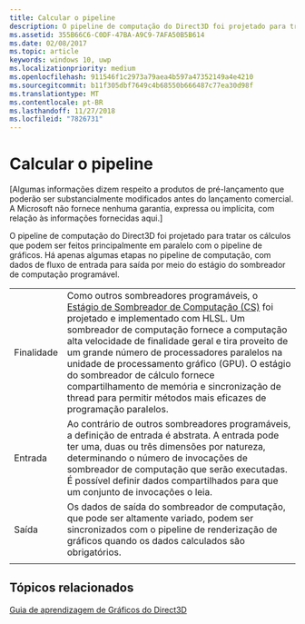 ```yaml
---
title: Calcular o pipeline
description: O pipeline de computação do Direct3D foi projetado para tratar os cálculos que podem ser feitos principalmente em paralelo com o pipeline de gráficos.
ms.assetid: 355B66C6-C0DF-47BA-A9C9-7AFA50B5B614
ms.date: 02/08/2017
ms.topic: article
keywords: windows 10, uwp
ms.localizationpriority: medium
ms.openlocfilehash: 911546f1c2973a79aea4b597a47352149a4e4210
ms.sourcegitcommit: b11f305dbf7649c4b68550b666487c77ea30d98f
ms.translationtype: MT
ms.contentlocale: pt-BR
ms.lasthandoff: 11/27/2018
ms.locfileid: "7826731"
---
```

# <a name="compute-pipeline"></a>Calcular o pipeline


\[Algumas informações dizem respeito a produtos de pré-lançamento que poderão ser substancialmente modificados antes do lançamento comercial. A Microsoft não fornece nenhuma garantia, expressa ou implícita, com relação às informações fornecidas aqui.\]


O pipeline de computação do Direct3D foi projetado para tratar os cálculos que podem ser feitos principalmente em paralelo com o pipeline de gráficos. Há apenas algumas etapas no pipeline de computação, com dados de fluxo de entrada para saída por meio do estágio do sombreador de computação programável.

| | |
|-|-|
|Finalidade|Como outros sombreadores programáveis, o [Estágio de Sombreador de Computação (CS)](compute-shader-stage--cs-.md) foi projetado e implementado com HLSL. Um sombreador de computação fornece a computação alta velocidade de finalidade geral e tira proveito de um grande número de processadores paralelos na unidade de processamento gráfico (GPU). O estágio do sombreador de cálculo fornece compartilhamento de memória e sincronização de thread para permitir métodos mais eficazes de programação paralelos.|
|Entrada|Ao contrário de outros sombreadores programáveis, a definição de entrada é abstrata. A entrada pode ter uma, duas ou três dimensões por natureza, determinando o número de invocações de sombreador de computação que serão executadas. É possível definir dados compartilhados para que um conjunto de invocações o leia.|
|Saída|Os dados de saída do sombreador de computação, que pode ser altamente variado, podem ser sincronizados com o pipeline de renderização de gráficos quando os dados calculados são obrigatórios.|
| | |




<!---
<table>
<colgroup>
<col width="50%" />
<col width="50%" />
</colgroup>
<tbody>
<tr class="odd">
<td align="left">Purpose</td>
<td align="left">Like other programmable shaders, <a href="#compute-shader-stage--cs-.md">Compute Shader (CS) stage</a> is designed and implemented with HLSL. A compute shader provides high-speed general purpose computing and takes advantage of the large numbers of parallel processors on the graphics processing unit (GPU). The compute shader provides memory sharing and thread synchronization features to allow more effective parallel programming methods.</td>
</tr>
<tr class="even">
<td align="left">Input</td>
<td align="left">Unlike other programmable shaders, the definition of input is abstract. The input can be one, two or three-dimensional in nature, determining the number of invocations of the compute shader to execute. It is possible to define shared data for one set of invocations to read.</td>
</tr>
<tr class="odd">
<td align="left">Output</td>
<td align="left">Output data from the compute shader, which can be highly varied, can be synchronized with the graphics rendering pipeline when the computed data is required.</td>
</tr>
</tbody>
</table>
-->

## <a name="span-idrelated-topicsspanrelated-topics"></a><span id="related-topics"></span>Tópicos relacionados


[Guia de aprendizagem de Gráficos do Direct3D](index.md)

 

 
